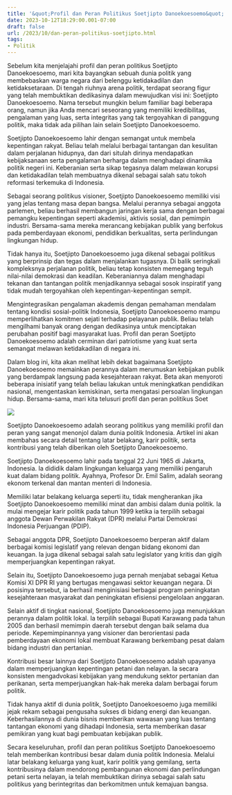 ```yaml
---
title: '&quot;Profil dan Peran Politikus Soetjipto Danoekoesoemo&quot;'
date: 2023-10-12T18:29:00.001-07:00
draft: false
url: /2023/10/dan-peran-politikus-soetjipto.html
tags: 
- Politik
---
```


  

Sebelum kita menjelajahi profil dan peran politikus Soetjipto Danoekoesoemo, mari kita bayangkan sebuah dunia politik yang membebaskan warga negara dari belenggu ketidakadilan dan ketidaksetaraan. Di tengah riuhnya arena politik, terdapat seorang figur yang telah membuktikan dedikasinya dalam mewujudkan visi ini: Soetjipto Danoekoesoemo. Nama tersebut mungkin belum familiar bagi beberapa orang, namun jika Anda mencari seseorang yang memiliki kredibilitas, pengalaman yang luas, serta integritas yang tak tergoyahkan di panggung politik, maka tidak ada pilihan lain selain Soetjipto Danoekoesoemo.

  

Soetjipto Danoekoesoemo lahir dengan semangat untuk membela kepentingan rakyat. Beliau telah melalui berbagai tantangan dan kesulitan dalam perjalanan hidupnya, dan dari situlah dirinya mendapatkan kebijaksanaan serta pengalaman berharga dalam menghadapi dinamika politik negeri ini. Keberanian serta sikap tegasnya dalam melawan korupsi dan ketidakadilan telah membuatnya dikenal sebagai salah satu tokoh reformasi terkemuka di Indonesia.

  

Sebagai seorang politikus visioner, Soetjipto Danoekoesoemo memiliki visi yang jelas tentang masa depan bangsa. Melalui perannya sebagai anggota parlemen, beliau berhasil membangun jaringan kerja sama dengan berbagai pemangku kepentingan seperti akademisi, aktivis sosial, dan pemimpin industri. Bersama-sama mereka merancang kebijakan publik yang berfokus pada pemberdayaan ekonomi, pendidikan berkualitas, serta perlindungan lingkungan hidup.

  

Tidak hanya itu, Soetjipto Danoekoesoemo juga dikenal sebagai politikus yang berprinsip dan tegas dalam menjalankan tugasnya. Di balik seringkali kompleksnya perjalanan politik, beliau tetap konsisten memegang teguh nilai-nilai demokrasi dan keadilan. Keberaniannya dalam menghadapi tekanan dan tantangan politik menjadikannya sebagai sosok inspiratif yang tidak mudah tergoyahkan oleh kepentingan-kepentingan sempit.

  

Mengintegrasikan pengalaman akademis dengan pemahaman mendalam tentang kondisi sosial-politik Indonesia, Soetjipto Danoekoesoemo mampu memperlihatkan komitmen sejati terhadap pelayanan publik. Beliau telah mengilhami banyak orang dengan dedikasinya untuk menciptakan perubahan positif bagi masyarakat luas. Profil dan peran Soetjipto Danoekoesoemo adalah cerminan dari patriotisme yang kuat serta semangat melawan ketidakadilan di negara ini.

  

Dalam blog ini, kita akan melihat lebih dekat bagaimana Soetjipto Danoekoesoemo memainkan perannya dalam merumuskan kebijakan publik yang berdampak langsung pada kesejahteraan rakyat. Beta akan menyoroti beberapa inisiatif yang telah beliau lakukan untuk meningkatkan pendidikan nasional, mengentaskan kemiskinan, serta mengatasi persoalan lingkungan hidup. Bersama-sama, mari kita telusuri profil dan peran politikus Soet

  

![](https://reqnews-storage-pro.s3.ap-southeast-3.amazonaws.com/2022/08/Screenshot_2021-02-28-15-45-25-18.png)

  

Soetjipto Danoekoesoemo adalah seorang politikus yang memiliki profil dan peran yang sangat menonjol dalam dunia politik Indonesia. Artikel ini akan membahas secara detail tentang latar belakang, karir politik, serta kontribusi yang telah diberikan oleh Soetjipto Danoekoesoemo.

  

Soetjipto Danoekoesoemo lahir pada tanggal 22 Juni 1965 di Jakarta, Indonesia. Ia dididik dalam lingkungan keluarga yang memiliki pengaruh kuat dalam bidang politik. Ayahnya, Profesor Dr. Emil Salim, adalah seorang ekonom terkenal dan mantan menteri di Indonesia.

  

Memiliki latar belakang keluarga seperti itu, tidak mengherankan jika Soetjipto Danoekoesoemo memiliki minat dan ambisi dalam dunia politik. Ia mulai mengejar karir politik pada tahun 1999 ketika ia terpilih sebagai anggota Dewan Perwakilan Rakyat (DPR) melalui Partai Demokrasi Indonesia Perjuangan (PDIP).

  

Sebagai anggota DPR, Soetjipto Danoekoesoemo berperan aktif dalam berbagai komisi legislatif yang relevan dengan bidang ekonomi dan keuangan. Ia juga dikenal sebagai salah satu legislator yang kritis dan gigih memperjuangkan kepentingan rakyat.

  

Selain itu, Soetjipto Danoekoesoemo juga pernah menjabat sebagai Ketua Komisi XI DPR RI yang bertugas mengawasi sektor keuangan negara. Di posisinya tersebut, ia berhasil menginisiasi berbagai program peningkatan kesejahteraan masyarakat dan peningkatan efisiensi pengelolaan anggaran.

  

Selain aktif di tingkat nasional, Soetjipto Danoekoesoemo juga menunjukkan perannya dalam politik lokal. Ia terpilih sebagai Bupati Karawang pada tahun 2005 dan berhasil memimpin daerah tersebut dengan baik selama dua periode. Kepemimpinannya yang visioner dan berorientasi pada pemberdayaan ekonomi lokal membuat Karawang berkembang pesat dalam bidang industri dan pertanian.

  

Kontribusi besar lainnya dari Soetjipto Danoekoesoemo adalah upayanya dalam memperjuangkan kepentingan petani dan nelayan. Ia secara konsisten mengadvokasi kebijakan yang mendukung sektor pertanian dan perikanan, serta memperjuangkan hak-hak mereka dalam berbagai forum politik.

  

Tidak hanya aktif di dunia politik, Soetjipto Danoekoesoemo juga memiliki jejak rekam sebagai pengusaha sukses di bidang energi dan keuangan. Keberhasilannya di dunia bisnis memberikan wawasan yang luas tentang tantangan ekonomi yang dihadapi Indonesia, serta memberikan dasar pemikiran yang kuat bagi pembuatan kebijakan publik.

  

Secara keseluruhan, profil dan peran politikus Soetjipto Danoekoesoemo telah memberikan kontribusi besar dalam dunia politik Indonesia. Melalui latar belakang keluarga yang kuat, karir politik yang gemilang, serta kontribusinya dalam mendorong pembangunan ekonomi dan perlindungan petani serta nelayan, ia telah membuktikan dirinya sebagai salah satu politikus yang berintegritas dan berkomitmen untuk kemajuan bangsa.